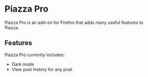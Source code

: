 # Piazza Pro
Piazza Pro is an add-on for Firefox that adds many useful features to Piazza.

## Features
Piazza Pro currently includes:
 - Dark mode
 - View post history for any post
